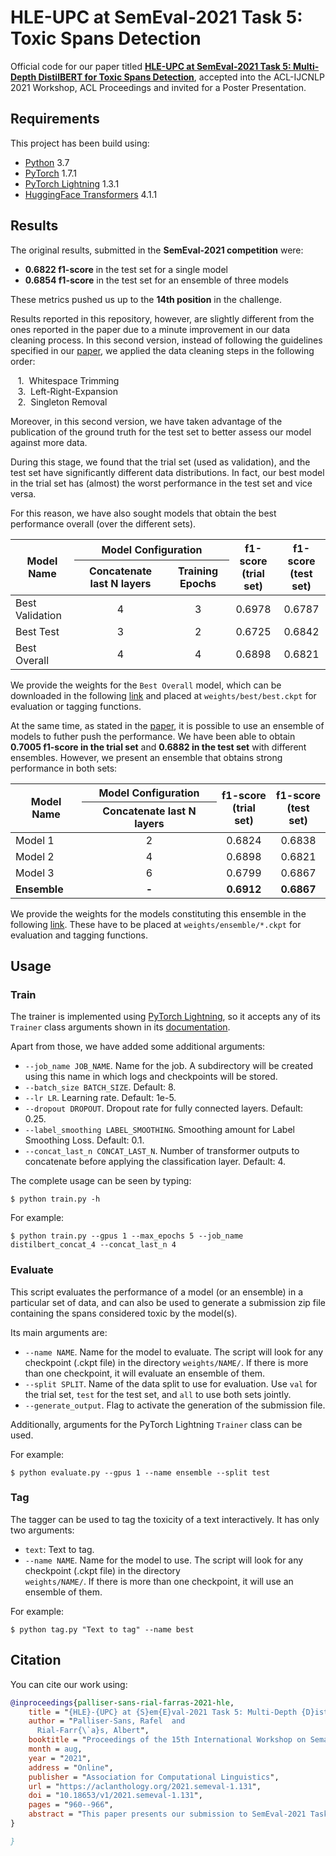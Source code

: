 # HLE-UPC at SemEval-2021 Task 5: Toxic Spans Detection

Official code for our paper titled [**HLE-UPC at SemEval-2021 Task 5: Multi-Depth DistilBERT for Toxic 
Spans Detection**][paper_url], accepted into the ACL-IJCNLP 2021 Workshop, ACL Proceedings and invited for a Poster Presentation.

## Requirements
This project has been build using:
- [Python][py] 3.7
- [PyTorch][pytorch] 1.7.1
- [PyTorch Lightning][pl] 1.3.1
- [HuggingFace Transformers][hugg] 4.1.1

## Results
The original results, submitted in the **SemEval-2021 competition** were:
- **0.6822 f1-score** in the test set for a single model
- **0.6854 f1-score** in the test set for an ensemble of three models

These metrics pushed us up to the **14th position** in the challenge.

Results reported in this repository, however, are slightly different from the ones reported in the paper due to a minute improvement in our data cleaning process. In this second version, instead of following the guidelines specified in our [paper][paper_url], we applied the data cleaning steps in the following order:

&nbsp;&nbsp;&nbsp;1.&nbsp;&nbsp;Whitespace Trimming  
&nbsp;&nbsp;&nbsp;3.&nbsp;&nbsp;Left-Right-Expansion  
&nbsp;&nbsp;&nbsp;2.&nbsp;&nbsp;Singleton Removal  

Moreover, in this second version, we have taken advantage of the publication of the ground truth for the test set to better assess our model against more data. 

During this stage, we found that the trial set (used as validation), and the test set have significantly different 
data distributions. In fact, our best model in the trial set has (almost) the worst performance in the test set and vice versa.

For this reason, we have also sought models that obtain the best performance overall (over the different sets).


<table>
<thead>
  <tr>
    <th rowspan="2">Model Name</th>
    <th colspan="2">Model Configuration</th>
    <th rowspan="2">f1-score <br> (trial set)</th>
    <th rowspan="2">f1-score <br> (test set)</th>
  </tr>
  <tr>
    <th>Concatenate last N layers</th>
    <th>Training Epochs</th>
  </tr>
</thead>
<tbody>
  <tr>
    <td>Best Validation</td>
    <td align="center">4</td>
    <td align="center">3</td>
    <td align="center">0.6978</td>
    <td align="center">0.6787</td>
  </tr>
  <tr>
    <td>Best Test</td>
    <td align="center">3</td>
    <td align="center">2</td>
    <td align="center">0.6725</td>
    <td align="center">0.6842</td>
  </tr>
  <tr>
    <td>Best Overall</td>
    <td align="center">4</td>
    <td align="center">4</td>
    <td align="center">0.6898</td>
    <td align="center">0.6821</td>
  </tr>
</tbody>
</table>

We provide the weights for the `Best Overall` model, which can be downloaded in the following [link][weights_url] and 
placed at `weights/best/best.ckpt` for evaluation or tagging functions.

At the same time, as stated in the [paper][paper_url], it is possible to use an ensemble of models to futher push the 
performance. We have been able to obtain **0.7005 f1-score in the trial set** and **0.6882 in the test set** with 
different ensembles. However, we present an ensemble that obtains strong performance in both sets:

<table>
<thead>
  <tr>
    <th rowspan="2">Model Name</th>
    <th >Model Configuration</th>
    <th rowspan="2">f1-score <br> (trial set)</th>
    <th rowspan="2">f1-score <br> (test set)</th>
  </tr>
  <tr>
    <th>Concatenate last N layers</th>
  </tr>
</thead>
<tbody>
  <tr>
    <td>Model 1</td>
    <td align="center">2</td>
    <td align="center">0.6824</td>
    <td align="center">0.6838</td>
  </tr>
  <tr>
    <td>Model 2</td>
    <td align="center">4</td>
    <td align="center">0.6898</td>
    <td align="center">0.6821</td>
  </tr>
  <tr>
    <td>Model 3</td>
    <td align="center">6</td>
    <td align="center">0.6799</td>
    <td align="center">0.6867</td>
  </tr>
  <tr>
    <td><b>Ensemble</b></td>
    <td align="center"><b>-</b></td>
    <td align="center"><b>0.6912</b></td>
    <td align="center"><b>0.6867</b></td>
  </tr>
</tbody>
</table>

We provide the weights for the models constituting this ensemble in the following [link][weights_url]. These have to 
be placed at `weights/ensemble/*.ckpt` for evaluation and tagging functions.

## Usage
### Train
The trainer is implemented using [PyTorch Lightning][pl], so it accepts any of its `Trainer` class arguments shown in 
its [documentation][pl_trainer].

Apart from those, we have added some additional arguments:
- `--job_name JOB_NAME`. Name for the job. A subdirectory will be created using this name in which logs and checkpoints 
  will be stored.
- `--batch_size BATCH_SIZE`. Default: 8. 
- `--lr LR`. Learning rate. Default: 1e-5.
- `--dropout DROPOUT`. Dropout rate for fully connected layers. Default: 0.25.
- `--label_smoothing LABEL_SMOOTHING`. Smoothing amount for Label Smoothing Loss. Default: 0.1.
- `--concat_last_n CONCAT_LAST_N`. Number of transformer outputs to concatenate before applying the 
  classification layer. Default: 4.
  
The complete usage can be seen by typing:
```
$ python train.py -h
```

For example:
```
$ python train.py --gpus 1 --max_epochs 5 --job_name distilbert_concat_4 --concat_last_n 4 
```
### Evaluate
This script evaluates the performance of a model (or an ensemble) in a particular set of data, and can also be 
used to generate a submission zip file containing the spans considered toxic by the model(s).

Its main arguments are:
- `--name NAME`. Name for the model to evaluate. The script will look for any checkpoint (.ckpt file) in the directory 
  `weights/NAME/`. If there is more than one checkpoint, it will evaluate an ensemble of them.
- `--split SPLIT`. Name of the data split to use for evaluation. Use `val` for the trial set, `test` for the test 
  set, and `all` to use both sets jointly.
- `--generate_output`. Flag to activate the generation of the submission file.

Additionally, arguments for the PyTorch Lightning `Trainer` class can be used.

For example:
```
$ python evaluate.py --gpus 1 --name ensemble --split test
```

### Tag
The tagger can be used to tag the toxicity of a text interactively. It has only two arguments:
- `text`: Text to tag.
- `--name NAME`. Name for the model to use. The script will look for any checkpoint (.ckpt file) in the directory   
  `weights/NAME/`. If there is more than one checkpoint, it will use an ensemble of them.

For example:

```
$ python tag.py "Text to tag" --name best
```


## Citation
You can cite our work using:
```bibtex
@inproceedings{palliser-sans-rial-farras-2021-hle,
    title = "{HLE}-{UPC} at {S}em{E}val-2021 Task 5: Multi-Depth {D}istil{BERT} for Toxic Spans Detection",
    author = "Palliser-Sans, Rafel  and
      Rial-Farr{\`a}s, Albert",
    booktitle = "Proceedings of the 15th International Workshop on Semantic Evaluation (SemEval-2021)",
    month = aug,
    year = "2021",
    address = "Online",
    publisher = "Association for Computational Linguistics",
    url = "https://aclanthology.org/2021.semeval-1.131",
    doi = "10.18653/v1/2021.semeval-1.131",
    pages = "960--966",
    abstract = "This paper presents our submission to SemEval-2021 Task 5: Toxic Spans Detection. The purpose of this task is to detect the spans that make a text toxic, which is a complex labour for several reasons. Firstly, because of the intrinsic subjectivity of toxicity, and secondly, due to toxicity not always coming from single words like insults or offends, but sometimes from whole expressions formed by words that may not be toxic individually. Following this idea of focusing on both single words and multi-word expressions, we study the impact of using a multi-depth DistilBERT model, which uses embeddings from different layers to estimate the final per-token toxicity. Our quantitative results show that using information from multiple depths boosts the performance of the model. Finally, we also analyze our best model qualitatively.",
}

}
```


[paper_url]: https://aclanthology.org/2021.semeval-1.131/
[weights_url]: https://www.dropbox.com/sh/92xtl13paxmwk1a/AACqeiYbhq7xCgHTOYjVYITca?dl=0
[pytorch]: https://pytorch.org/
[pl]: https://www.pytorchlightning.ai/
[hugg]: https://huggingface.co/transformers/
[py]: https://www.python.org/
[pl_trainer]: https://pytorch-lightning.readthedocs.io/en/latest/common/trainer.html
